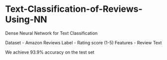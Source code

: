 # Text-Classification-of-Reviews-Using-NN
Dense Neural Network for Text Classification

Dataset - Amazon Reviews
Label - Rating score (1-5)
Features - Review Text

We achieve 93.9% accuracy on the test set
